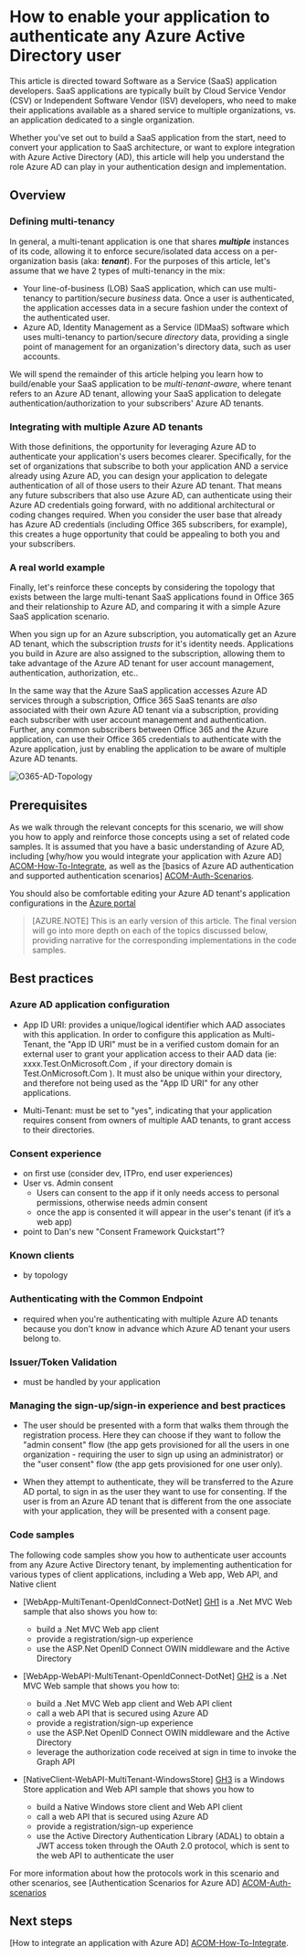 <properties
   pageTitle="How to build an Azure AD Multi-Tenant Application"
   description="This article will walk you through the concepts and steps required, to build a SaaS application that can authenticate a user from any Azure AD tenant."
   services="active-directory"
   documentationCenter="dev-center-name"
   authors="bryanla"
   manager="mbaldwin"
   editor=""/>

<tags
   ms.service="active-directory"
   ms.devlang="na"
   ms.topic="article"
   ms.tgt_pltfrm="na"
   ms.workload="identity"
   ms.date="07/20/2015"
   ms.author="bryanla;skwan"/>

# How to enable your application to authenticate any Azure Active Directory user

This article is directed toward Software as a Service (SaaS) application developers. SaaS applications are typically built by Cloud Service Vendor (CSV) or Independent Software Vendor (ISV) developers, who need to make their applications available as a shared service to multiple organizations, vs. an application dedicated to a single organization.  

Whether you've set out to build a SaaS application from the start, need to convert your application to SaaS architecture, or want to explore integration with Azure Active Directory (AD), this article will help you understand the role Azure AD can play in your authentication design and implementation.

## Overview

### Defining multi-tenancy
In general, a multi-tenant application is one that shares ***multiple*** instances of its code, allowing it to enforce secure/isolated data access on a per-organization basis (aka: ***tenant***). For the purposes of this article, let's assume that we have 2 types of multi-tenancy in the mix:
 
- Your line-of-business (LOB) SaaS application, which can use multi-tenancy to partition/secure *business* data. Once a user is authenticated, the application accesses data in a secure fashion under the context of the authenticated user. 
- Azure AD, Identity Management as a Service (IDMaaS) software which uses multi-tenancy to partion/secure *directory* data, providing a single point of management for an organization's directory data, such as user accounts.  

We will spend the remainder of this article helping you learn how to build/enable your SaaS application to be *multi-tenant-aware*, where tenant refers to an Azure AD tenant, allowing your SaaS application to delegate authentication/authorization to your subscribers' Azure AD tenants.


### Integrating with multiple Azure AD tenants
With those definitions, the opportunity for leveraging Azure AD to authenticate your application's users becomes clearer.  Specifically, for the set of organizations that subscribe to both your application AND a service already using Azure AD, you can design your application to delegate authentication of all of those users to their Azure AD tenant. That means any future subscribers that also use Azure AD, can authenticate using their Azure AD credentials going forward, with no additional architectural or coding changes required. When you consider the user base that already has Azure AD credentials (including Office 365 subscribers, for example), this creates a huge opportunity that could be appealing to both you and your subscribers.

### A real world example
Finally, let's reinforce these concepts by considering the topology that exists between the large multi-tenant SaaS applications found in Office 365 and their relationship to Azure AD, and comparing it with a simple Azure SaaS application scenario.  

When you sign up for an Azure subscription, you automatically get an Azure AD tenant, which the subscription *trusts* for it's identity needs.  Applications you build in Azure are also assigned to the subscription, allowing them to take advantage of the Azure AD tenant for user account management, authentication, authorization, etc..  

In the same way that the Azure SaaS application accesses Azure AD services through a subscription, Office 365 SaaS tenants are *also* associated with their own Azure AD tenant via a subscription, providing each subscriber with user account management and authentication.  Further, any common subscribers between Office 365 and the Azure application, can use their Office 365 credentials to authenticate with the Azure application, just by enabling the application to be aware of multiple Azure AD tenants.  

![O365-AD-Topology][1]

## Prerequisites
As we walk through the relevant concepts for this scenario, we will show you how to apply and reinforce those concepts using a set of related code samples. It is assumed that you have a basic understanding of Azure AD, including [why/how you would integrate your application with Azure AD] [ACOM-How-To-Integrate], as well as the [basics of Azure AD authentication and supported authentication scenarios] [ACOM-Auth-Scenarios].

You should also be comfortable editing your Azure AD tenant's application configurations in the [Azure portal][Azure-portal]


> [AZURE.NOTE] 
This is an early version of this article.  The final version will go into more depth on each of the topics discussed below, providing narrative for the corresponding implementations in the code samples.

## Best practices
### Azure AD application configuration

- App ID URI: provides a unique/logical identifier which AAD associates with this application. In order to configure this application as Multi-Tenant, the "App ID URI" must be in a verified custom domain for an external user to grant your application access to their AAD data (ie:  xxxx.Test.OnMicrosoft.Com , if your directory domain is  Test.OnMicrosoft.Com ). It must also be unique within your directory, and therefore not being used as the "App ID URI" for any other applications.

- Multi-Tenant: must be set to "yes", indicating that your application requires consent from owners of multiple AAD tenants, to grant access to their directories. 

### Consent experience 

- on first use (consider dev, ITPro, end user experiences)
- User vs. Admin consent
	- Users can consent to the app if it only needs access to personal permissions, otherwise needs admin consent
	- once the app is consented it will appear in the user's tenant (if it’s a web app)
- point to Dan's new "Consent Framework Quickstart"?


### Known clients 
- by topology

### Authenticating with the Common Endpoint 
- required when you're authenticating with multiple Azure AD tenants because you don't know in advance which Azure AD tenant your users belong to.

### Issuer/Token Validation 
- must be handled by your application

### Managing the sign-up/sign-in experience and best practices
- The user should be presented with a form that walks them through the registration process. Here they can choose if they want to follow the "admin consent" flow (the app gets provisioned for all the users in one organization - requiring the user to sign up using an administrator) or the "user consent" flow (the app gets provisioned for one user only). 

- When they attempt to authenticate, they will be transferred to the Azure AD portal, to sign in as the user they want to use for consenting. If the user is from an Azure AD tenant that is different from the one associate with your application, they will be presented with a consent page.

### Code samples
The following code samples show you how to authenticate user accounts from any Azure Active Directory tenant, by implementing authentication for various types of client applications, including a Web app, Web API, and Native client

- [WebApp-MultiTenant-OpenIdConnect-DotNet] [GH1] is a .Net MVC Web sample that also shows you how to:
	- build a .Net MVC Web app client 
	- provide a registration/sign-up experience
	- use the ASP.Net OpenID Connect OWIN middleware and the Active Directory 

- [WebApp-WebAPI-MultiTenant-OpenIdConnect-DotNet] [GH2] is a .Net MVC Web sample that shows you how to:
	- build a .Net MVC Web app client and Web API client 
	- call a web API that is secured using Azure AD 
	- provide a registration/sign-up experience
	- use the ASP.Net OpenID Connect OWIN middleware and the Active Directory 
	- leverage the authorization code received at sign in time to invoke the Graph API

- [NativeClient-WebAPI-MultiTenant-WindowsStore] [GH3] is a Windows Store application  and Web API sample that shows you how to
	- build a Native Windows store client and Web API client
	- call a web API that is secured using Azure AD 
	- provide a registration/sign-up experience
	- use the Active Directory Authentication Library (ADAL) to obtain a JWT access token through the OAuth 2.0 protocol, which is sent to the web API to authenticate the user

For more information about how the protocols work in this scenario and other scenarios, see [Authentication Scenarios for Azure AD] [ACOM-Auth-scenarios]

## Next steps

[How to integrate an application with Azure AD] [ACOM-How-To-Integrate].

<!--Image references-->
[1]: ./media/active-directory-devhowto-auth-using-any-aad/multi-tenant-aad.png

<!--Reference style links -->
[ACOM-How-To-Integrate]: ./active-directory-how-to-integrate.md
[ACOM-Auth-Scenarios]: ./active-directory-authentication-scenarios.md
[Azure-portal]: https://manage.windowsazure.com
[GH1]: https://github.com/AzureADSamples/WebApp-MultiTenant-OpenIdConnect-DotNet
[GH2]: https://github.com/AzureADSamples/WebApp-WebAPI-MultiTenant-OpenIdConnect-DotNet
[GH3]: https://github.com/AzureADSamples/NativeClient-WebAPI-MultiTenant-WindowsStore
[OAuth-2]: http://tools.ietf.org/html/rfc6749
 
